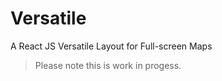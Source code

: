 # Versatile
A React JS Versatile Layout for Full-screen Maps

> Please note this is work in progess.
